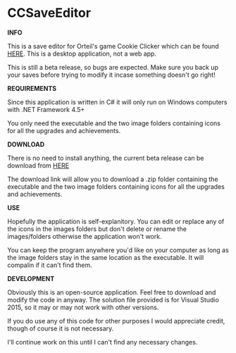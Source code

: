 # CCSaveEditor

<b>INFO</b>

This is a save editor for Orteil's game Cookie Clicker which can be found [HERE](http://orteil.dashnet.org/cookieclicker/). This is a desktop application, not a web app.

This is still a beta release, so bugs are expected. Make sure you back up your saves before trying to modify it incase something doesn't go right!

<b>REQUIREMENTS</b>

Since this application is written in C# it will only run on Windows computers with .NET Framework 4.5+

You only need the executable and the two image folders containing icons for all the upgrades and achievements.

<b>DOWNLOAD</b>

There is no need to install anything, the current beta release can be download from [HERE](https://github.com/ahoink/CCSaveEditor/releases/tag/v0.1-beta)

The download link will allow you to download a .zip folder containing the executable and the two image folders containing icons for all the upgrades and achievements.

<b>USE</b>

Hopefully the application is self-explanitory. You can edit or replace any of the icons in the images folders but don't delete or rename the images/folders otherwise the application won't work.

You can keep the program anywhere you'd like on your computer as long as the image folders stay in the same location as the executable. It will compalin if it can't find them. 

<b>DEVELOPMENT</b>

Obviously this is an open-source application. Feel free to download and modify the code in anyway. The solution file provided is for Visual Studio 2015, so it may or may not work with other versions. 

If you do use any of this code for other purposes I would appreciate credit, though of course it is not necessary. 

I'll continue work on this until I can't find any necessary changes. 
